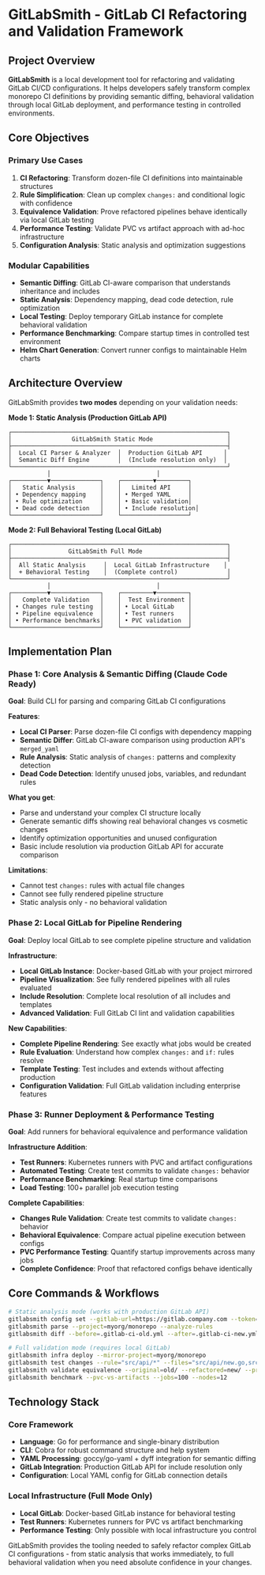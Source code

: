 # GitLabSmith - GitLab CI Refactoring and Validation Framework

## Project Overview

**GitLabSmith** is a local development tool for refactoring and validating GitLab CI/CD configurations. It helps developers safely transform complex monorepo CI definitions by providing semantic diffing, behavioral validation through local GitLab deployment, and performance testing in controlled environments.

## Core Objectives

### Primary Use Cases
1. **CI Refactoring**: Transform dozen-file CI definitions into maintainable structures
2. **Rule Simplification**: Clean up complex `changes:` and conditional logic with confidence
3. **Equivalence Validation**: Prove refactored pipelines behave identically via local GitLab testing
4. **Performance Testing**: Validate PVC vs artifact approach with ad-hoc infrastructure
5. **Configuration Analysis**: Static analysis and optimization suggestions

### Modular Capabilities
- **Semantic Diffing**: GitLab CI-aware comparison that understands inheritance and includes
- **Static Analysis**: Dependency mapping, dead code detection, rule optimization
- **Local Testing**: Deploy temporary GitLab instance for complete behavioral validation
- **Performance Benchmarking**: Compare startup times in controlled test environment
- **Helm Chart Generation**: Convert runner configs to maintainable Helm charts

## Architecture Overview

GitLabSmith provides **two modes** depending on your validation needs:

**Mode 1: Static Analysis (Production GitLab API)**
```
┌─────────────────────────────────────────────────────────────┐
│                 GitLabSmith Static Mode                     │
├─────────────────────────────────────────────────────────────┤
│  Local CI Parser & Analyzer  │  Production GitLab API      │
│  Semantic Diff Engine        │  (Include resolution only)  │
└─────────────────────────────────────────────────────────────┘
           │                              │
┌──────────▼──────────────┐    ┌─────────▼─────────┐
│   Static Analysis       │    │   Limited API     │
│ • Dependency mapping    │    │ • Merged YAML     │
│ • Rule optimization     │    │ • Basic validation│
│ • Dead code detection   │    │ • Include resolution│
└─────────────────────────┘    └───────────────────┘
```

**Mode 2: Full Behavioral Testing (Local GitLab)**  
```
┌─────────────────────────────────────────────────────────────┐
│                GitLabSmith Full Mode                        │
├─────────────────────────────────────────────────────────────┤
│  All Static Analysis     │  Local GitLab Infrastructure    │
│  + Behavioral Testing    │  (Complete control)              │
└─────────────────────────────────────────────────────────────┘
           │                              │
┌──────────▼──────────────┐    ┌─────────▼─────────┐
│   Complete Validation   │    │  Test Environment │
│ • Changes rule testing  │    │ • Local GitLab    │
│ • Pipeline equivalence  │    │ • Test runners    │
│ • Performance benchmarks│    │ • PVC validation  │
└─────────────────────────┘    └───────────────────┘
```

## Implementation Plan

### Phase 1: Core Analysis & Semantic Diffing (Claude Code Ready)
**Goal**: Build CLI for parsing and comparing GitLab CI configurations

**Features**:
- **Local CI Parser**: Parse dozen-file CI configs with dependency mapping
- **Semantic Differ**: GitLab CI-aware comparison using production API's `merged_yaml`
- **Rule Analysis**: Static analysis of `changes:` patterns and complexity detection
- **Dead Code Detection**: Identify unused jobs, variables, and redundant rules

**What you get**:
- Parse and understand your complex CI structure locally
- Generate semantic diffs showing real behavioral changes vs cosmetic changes
- Identify optimization opportunities and unused configuration
- Basic include resolution via production GitLab API for accurate comparison

**Limitations**:
- Cannot test `changes:` rules with actual file changes
- Cannot see fully rendered pipeline structure
- Static analysis only - no behavioral validation

### Phase 2: Local GitLab for Pipeline Rendering
**Goal**: Deploy local GitLab to see complete pipeline structure and validation

**Infrastructure**:
- **Local GitLab Instance**: Docker-based GitLab with your project mirrored
- **Pipeline Visualization**: See fully rendered pipelines with all rules evaluated
- **Include Resolution**: Complete local resolution of all includes and templates
- **Advanced Validation**: Full GitLab CI lint and validation capabilities

**New Capabilities**:
- **Complete Pipeline Rendering**: See exactly what jobs would be created
- **Rule Evaluation**: Understand how complex `changes:` and `if:` rules resolve
- **Template Testing**: Test includes and extends without affecting production
- **Configuration Validation**: Full GitLab validation including enterprise features

### Phase 3: Runner Deployment & Performance Testing
**Goal**: Add runners for behavioral equivalence and performance validation

**Infrastructure Addition**:
- **Test Runners**: Kubernetes runners with PVC and artifact configurations
- **Automated Testing**: Create test commits to validate `changes:` behavior
- **Performance Benchmarking**: Real startup time comparisons
- **Load Testing**: 100+ parallel job execution testing

**Complete Capabilities**:
- **Changes Rule Validation**: Create test commits to validate `changes:` behavior
- **Behavioral Equivalence**: Compare actual pipeline execution between configs
- **PVC Performance Testing**: Quantify startup improvements across many jobs
- **Complete Confidence**: Proof that refactored configs behave identically

## Core Commands & Workflows

```bash
# Static analysis mode (works with production GitLab API)
gitlabsmith config set --gitlab-url=https://gitlab.company.com --token=$GITLAB_TOKEN
gitlabsmith parse --project=myorg/monorepo --analyze-rules
gitlabsmith diff --before=.gitlab-ci-old.yml --after=.gitlab-ci-new.yml --semantic

# Full validation mode (requires local GitLab)
gitlabsmith infra deploy --mirror-project=myorg/monorepo
gitlabsmith test changes --rule="src/api/*" --files="src/api/new.go,src/web/old.js"
gitlabsmith validate equivalence --original=old/ --refactored=new/ --prove-behavior
gitlabsmith benchmark --pvc-vs-artifacts --jobs=100 --nodes=12
```

## Technology Stack

### Core Framework
- **Language**: Go for performance and single-binary distribution
- **CLI**: Cobra for robust command structure and help system
- **YAML Processing**: goccy/go-yaml + dyff integration for semantic diffing
- **GitLab Integration**: Production GitLab API for include resolution only
- **Configuration**: Local YAML config for GitLab connection details

### Local Infrastructure (Full Mode Only)
- **Local GitLab**: Docker-based GitLab instance for behavioral testing
- **Test Runners**: Kubernetes runners for PVC vs artifact benchmarking
- **Performance Testing**: Only possible with local infrastructure you control

GitLabSmith provides the tooling needed to safely refactor complex GitLab CI configurations - from static analysis that works immediately, to full behavioral validation when you need absolute confidence in your changes.